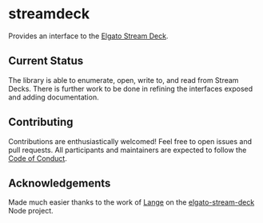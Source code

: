 # streamdeck

Provides an interface to the [Elgato Stream Deck][main_0].

## Current Status
The library is able to enumerate, open, write to, and read from Stream Decks.
There is further work to be done in refining the interfaces exposed and adding
documentation.

## Contributing
Contributions are enthusiastically welcomed!  Feel free to open issues and pull
requests.  All participants and maintainers are expected to follow the
[Code of Conduct][contributing_0].

## Acknowledgements
Made much easier thanks to the work of [Lange][ack_0] on the
[elgato-stream-deck][ack_1] Node project.

[main_0]:https://www.elgato.com/en/gaming/stream-deck
[contributing_0]:https://github.com/wuest/streamdeck-controller/blob/master/CONDUCT.md
[ack_0]:https://github.com/Lange
[ack_1]:https://github.com/Lange/node-elgato-stream-deck
